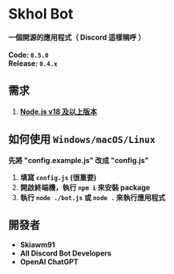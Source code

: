 # Skhol Bot
**一個開源的應用程式（ Discord 這樣稱呼 ）
<br/><br/>
Code: `0.5.0`
<br/>
Release: `0.4.x`**
## 需求
1. **[Node.js v18 及以上版本](https://nodejs.org/en/download/prebuilt-installer)**
## 如何使用 `Windows/macOS/Linux`
**先將 "config.example.js" 改成 "config.js"**
1. **填寫 `config.js` (很重要)**
2. **開啟終端機，執行 `npm i` 來安裝 package**
3. **執行 `node ./bot.js` 或 `node .` 來執行應用程式**
## 開發者
* **Skiawm91**
* **All Discord Bot Developers**
* **OpenAI ChatGPT**